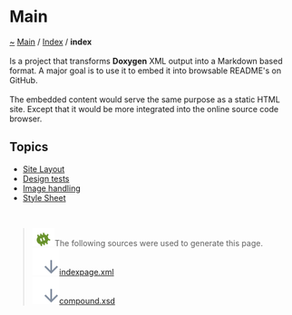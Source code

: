 <!DOCTYPE html>
<html>
<head>
</head>
<body>
<a id="main"></a>
<h1>Main</h1>
<a id="indexpage"></a>
<a id="main"></a>
<a href="https://github.com/CharlesCarley/MdDox">~</a>
<a href="indexpage.md#main">Main</a>
<span class="inline-text">/</span>
<a href="index.md#index">Index</a>
<span class="inline-text">/</span>
<span class="bold-text"><b>index</b></span>
<br/>
<br/>
<span class="inline-text">Is a project that transforms </span>
<span class="bold-text"><b>Doxygen</b></span>
<span class="inline-text"> XML output into a Markdown based format. A major goal is to use it to embed it into browsable README&apos;s on GitHub. </span>
<br/>
<br/>
<span class="inline-text">
 The embedded content would serve the same purpose as a static HTML site. Except that it would be more integrated into the online source code browser.</span>
<a id="index_1Topics"></a>
<a id="topics"></a>
<h2>Topics</h2>
<ul>
<li><a href="Site.md#site-layout">Site Layout</a>
</li>
<li><a href="Design.md#design-tests">Design tests</a>
</li>
<li><a href="Image.md#image-handling">Image handling</a>
</li>
<li><a href="Html.md#style-sheet">Style Sheet</a>
</li>
</ul>
<br/>
<blockquote>
<img src="../images/debug24px.svg"/><span class="inline-text">The following sources were used to generate this page.</span>
<br/>
<span class="icon-list-item"><a href="../xml/indexpage.xml#L1" class="icon-list-item"><img src="../images/lookInside24px.svg" class="icon-list-item"/><span class="icon-list-item">indexpage.xml</span>
</a>
</span>
<br/>
<span class="icon-list-item"><a href="../xml/compound.xsd#L1" class="icon-list-item"><img src="../images/lookInside24px.svg" class="icon-list-item"/><span class="icon-list-item">compound.xsd</span>
</a>
</span>
</blockquote>
</div>
</div>
</body>
</html>
